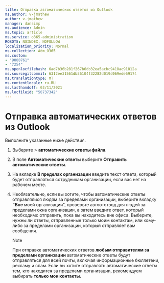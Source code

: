 ```yaml
---
title: Отправка автоматических ответов из Outlook
ms.author: v-jmathew
author: v-jmathew
manager: dansimp
ms.audience: Admin
ms.topic: article
ms.service: o365-administration
ROBOTS: NOINDEX, NOFOLLOW
localization_priority: Normal
ms.collection: Adm_O365
ms.custom:
- "9000761"
- "7254"
ms.openlocfilehash: 6ad7b36b281f267b6db32ea5acbc9418ac91812a
ms.sourcegitcommit: 6312ee31561db36104f32282d019d069ede69174
ms.translationtype: MT
ms.contentlocale: ru-RU
ms.lasthandoff: 03/11/2021
ms.locfileid: "50737342"
---
```

# <a name="send-automatic-replies-from-outlook"></a>Отправка автоматических ответов из Outlook

Выполните указанные ниже действия.

1. Выберите   >  **автоматические ответы файла**.
2. В поле **Автоматические ответы** выберите **Отправить автоматические ответы**.
3. На вкладке **В пределах организации** введите текст ответа, который будет отправляться сотрудникам организации, если вас нет на рабочем месте.
4. Необязательно, если вы хотите, чтобы автоматические ответы отправлялися людям за пределами организации,  выберите вкладку **"Вне** моей организации", проверьте автоототвод для людей за пределами окна организации, а затем введите ответ, который необходимо отправить, пока вы находитесь вне офиса. Выберите, нужны ли ответы,  отправленные только  моим контактам, или кому-либо за пределами организации, который отправляет вам сообщения.

    > [!NOTE]
    > При отправке автоматических ответов **любым отправителям за пределами организации** автоматические ответы будут отправляться для всей почты, включая информационные бюллетени, рекламу и спам. Если вы хотите отправлять автоматические ответы тем, кто находится за пределами организации, рекомендуем выбирать **только мои контакты.**
